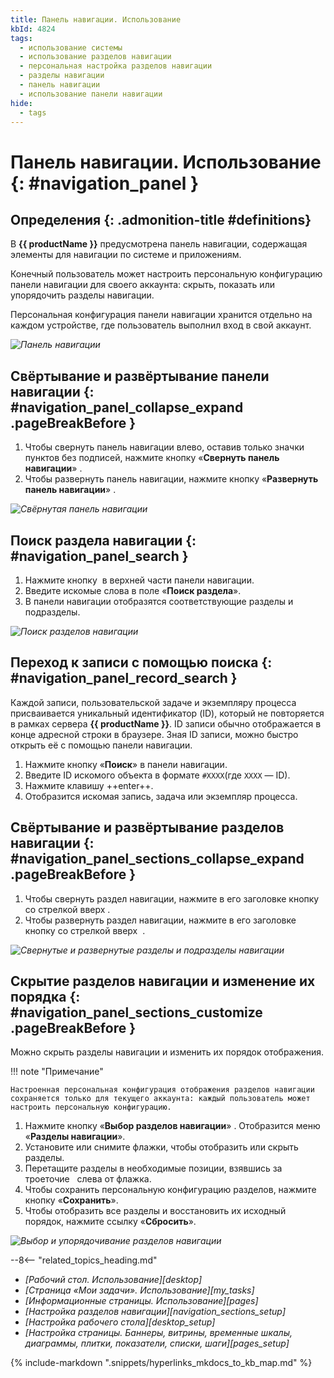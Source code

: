 ```yaml
---
title: Панель навигации. Использование
kbId: 4824
tags:
  - использование системы
  - использование разделов навигации
  - персональная настройка разделов навигации
  - разделы навигации
  - панель навигации
  - использование панели навигации
hide:
  - tags
---
```


# Панель навигации. Использование {: #navigation_panel }

<div class="admonition question" markdown="block">

## Определения {: .admonition-title #definitions}

  В **{{ productName }}** предусмотрена панель навигации, содержащая элементы для навигации по системе и приложениям.

  Конечный пользователь может настроить персональную конфигурацию панели навигации для своего аккаунта: скрыть, показать или упорядочить разделы навигации.

  Персональная конфигурация панели навигации хранится отдельно на каждом устройстве, где пользователь выполнил вход в свой аккаунт.

</div>

_![Панель навигации](navigatiom_panel_default.png)_

## Свёртывание и развёртывание панели навигации {: #navigation_panel_collapse_expand .pageBreakBefore }

1. Чтобы свернуть панель навигации влево, оставив только значки пунктов без подписей, нажмите кнопку «**Свернуть панель навигации**» <i class=" fa-light  fa-arrow-to-left "></i>.
2. Чтобы развернуть панель навигации, нажмите кнопку «**Развернуть панель навигации**» <i class=" fa-light  fa-arrow-to-right "></i>.

_![Свёрнутая панель навигации](navigation_panel_collapsed.png)_

## Поиск раздела навигации {: #navigation_panel_search }

1. Нажмите кнопку <i class=" fal  fa-search "></i> в верхней части панели навигации.
2. Введите искомые слова в поле «**Поиск раздела**».
3. В панели навигации отобразятся соответствующие разделы и подразделы.

_![Поиск разделов навигации](navigatiom_panel_search.png)_

## Переход к записи с помощью поиска {: #navigation_panel_record_search }

Каждой записи, пользовательской задаче и экземпляру процесса присваивается уникальный идентификатор (ID), который не повторяется в рамках сервера **{{ productName }}**. ID записи обычно отображается в конце адресной строки в браузере. Зная ID записи, можно быстро открыть её с помощью панели навигации.

1. Нажмите кнопку «**Поиск**» <i class="fa-light fa-search"></i> в панели навигации.
2. Введите ID искомого объекта в формате `#XXXX`(где `XXXX` — ID).
3. Нажмите клавишу ++enter++.
4. Отобразится искомая запись, задача или экземпляр процесса.

## Свёртывание и развёртывание разделов навигации {: #navigation_panel_sections_collapse_expand .pageBreakBefore }

1. Чтобы свернуть раздел навигации, нажмите в его заголовке кнопку со стрелкой вверх <i class=" fa-light  fa-angle-up "></i>.
2. Чтобы развернуть раздел навигации, нажмите в его заголовке кнопку со стрелкой вверх  <i class=" fa-light  fa-angle-down"></i>.

_![Свернутые и развернутые разделы и подразделы навигации](navigation_panel_sections.png)_

## Скрытие разделов навигации и изменение их порядка {: #navigation_panel_sections_customize .pageBreakBefore }

Можно скрыть разделы навигации и изменить их порядок отображения.

!!! note "Примечание"

    Настроенная персональная конфигурация отображения разделов навигации сохраняется только для текущего аккаунта: каждый пользователь может настроить персональную конфигурацию.

1. Нажмите кнопку «**Выбор разделов навигации**» <i class="fa-light fa-list-ul"></i>. Отобразится меню «**Разделы навигации**».
2. Установите или снимите флажки, чтобы отобразить или скрыть разделы. 
3. Перетащите разделы в необходимые позиции, взявшись за троеточие  <i class="fa-light fa-ellipsis-vertical"></i> слева от флажка.
4. Чтобы сохранить персональную конфигурацию разделов, нажмите кнопку «**Сохранить**».
5. Чтобы отобразить все разделы и восстановить их исходный порядок, нажмите ссылку «**Сбросить**».

_![Выбор и упорядочивание разделов навигации](navigation_panel_choice.png)_

<div class="relatedTopics" markdown="block">

--8<-- "related_topics_heading.md"

- _[Рабочий стол. Использование][desktop]_
- _[Страница «Мои задачи». Использование][my_tasks]_
- _[Информационные страницы. Использование][pages]_
- _[Настройка разделов навигации][navigation_sections_setup]_
- _[Настройка рабочего стола][desktop_setup]_
- _[Настройка страницы. Баннеры, витрины, временные шкалы, диаграммы, плитки, показатели, списки, шаги][pages_setup]_

</div>

{%
include-markdown ".snippets/hyperlinks_mkdocs_to_kb_map.md"
%}
